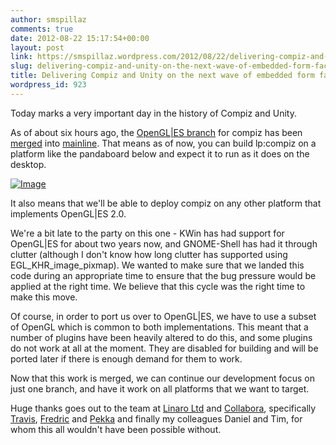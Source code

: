 ```yaml
---
author: smspillaz
comments: true
date: 2012-08-22 15:17:54+00:00
layout: post
link: https://smspillaz.wordpress.com/2012/08/22/delivering-compiz-and-unity-on-the-next-wave-of-embedded-form-factors/
slug: delivering-compiz-and-unity-on-the-next-wave-of-embedded-form-factors
title: Delivering Compiz and Unity on the next wave of embedded form factors.
wordpress_id: 923
---
```


Today marks a very important day in the history of Compiz and Unity.

  
As of about six hours ago, the [OpenGL|ES branch](https://code.launchpad.net/~compiz-linaro-team/compiz/gles2) for compiz has been [merged](https://code.launchpad.net/~compiz-linaro-team/compiz/gles2/+merge/120361) into [mainline](https://code.launchpad.net/~compiz-team/compiz/0.9.8). That means as of now, you can build lp:compiz on a platform like the pandaboard below and expect it to run as it does on the desktop.

[![Image](http://smspillaz.files.wordpress.com/2012/08/2012-08-22-22-49-11.jpg?w=1014)](http://smspillaz.files.wordpress.com/2012/08/2012-08-22-22-49-11.jpg)

It also means that we'll be able to deploy compiz on any other platform that implements OpenGL|ES 2.0.

  
We're a bit late to the party on this one - KWin has had support for OpenGL|ES for about two years now, and GNOME-Shell has had it through clutter (although I don't know how long clutter has supported using EGL_KHR_image_pixmap). We wanted to make sure that we landed this code during an appropriate time to ensure that the bug pressure would be applied at the right time. We believe that this cycle was the right time to make this move.

Of course, in order to port us over to OpenGL|ES, we have to use a subset of OpenGL which is common to both implementations. This meant that a number of plugins have been heavily altered to do this, and some plugins do not work at all at the moment. They are disabled for building and will be ported later if there is enough demand for them to work.

  
Now that this work is merged, we can continue our development focus on just one branch, and have it work on all platforms that we want to target.

  
Huge thanks goes out to the team at [Linaro Ltd](http://www.linaro.org/) and [Collabora](http://www.collabora.com/), specifically [Travis](https://launchpad.net/~amaranth), [Fredric](http://fredinfinite23.wordpress.com/) and [Pekka](http://ppaalanen.blogspot.com.au/) and finally my colleagues Daniel and Tim, for whom this all wouldn't have been possible without.
